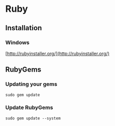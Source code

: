 # Ruby #

## Installation ##

### Windows ###

[http://rubyinstaller.org/](http://rubyinstaller.org/)

## RubyGems ##

### Updating your gems ###

	sudo gem update

### Update RubyGems ###

	sudo gem update --system

